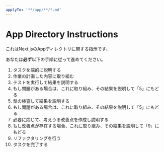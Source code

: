 ```yaml
---
applyTo: '**/app/**/*.md'
---
```


# App Directory Instructions

これはNext.jsのAppディレクトリに関する指示です。

あなたは**必ず**以下の手順に従って進めてください。

1. タスクを端的に説明する
2. 作業の計画した内容に取り組む
3. テストを実行して結果を説明する
  4. もし問題がある場合は、これに取り組み、その結果を説明して「5」にもどる
5. 型の検査して結果を説明する
  6. もし問題がある場合は、これに取り組み、その結果を説明して「5」にもどる
7. 必要に応じて、考えうる改善点を作成し説明する
  8. もし改善点が存在する場合、これに取り組み、その結果を説明して「9」にもどる
9. リファクタリングを行う
10. タスクを完了する
